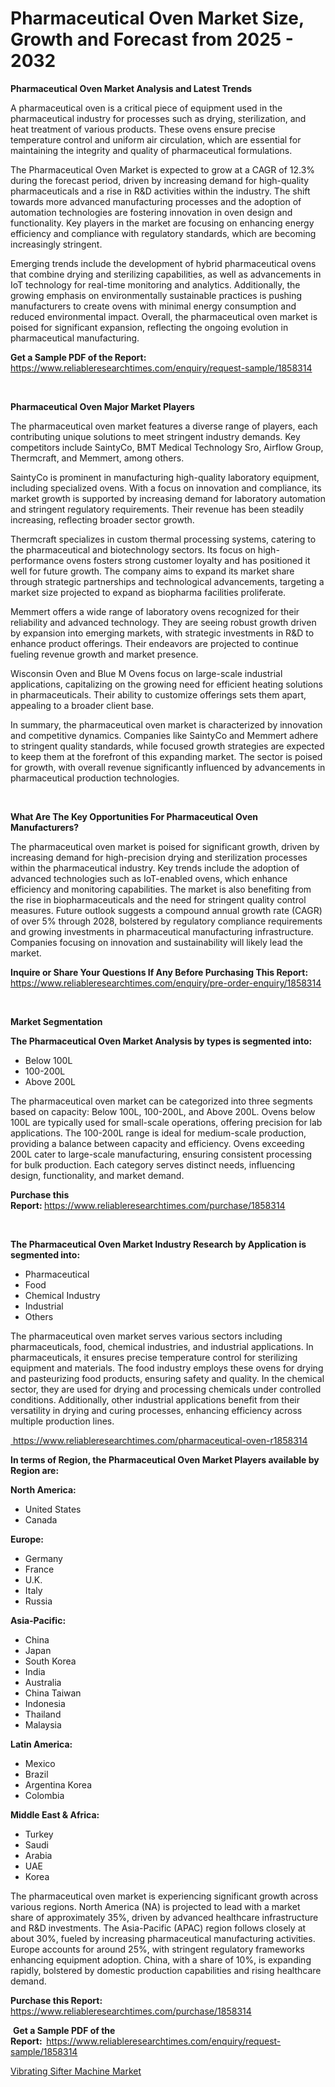<p><h1>Pharmaceutical Oven Market Size, Growth and Forecast from 2025 - 2032</h1></p><p><strong>Pharmaceutical Oven Market Analysis and Latest Trends</strong></p>
<p><p>A pharmaceutical oven is a critical piece of equipment used in the pharmaceutical industry for processes such as drying, sterilization, and heat treatment of various products. These ovens ensure precise temperature control and uniform air circulation, which are essential for maintaining the integrity and quality of pharmaceutical formulations.</p><p>The Pharmaceutical Oven Market is expected to grow at a CAGR of 12.3% during the forecast period, driven by increasing demand for high-quality pharmaceuticals and a rise in R&D activities within the industry. The shift towards more advanced manufacturing processes and the adoption of automation technologies are fostering innovation in oven design and functionality. Key players in the market are focusing on enhancing energy efficiency and compliance with regulatory standards, which are becoming increasingly stringent.</p><p>Emerging trends include the development of hybrid pharmaceutical ovens that combine drying and sterilizing capabilities, as well as advancements in IoT technology for real-time monitoring and analytics. Additionally, the growing emphasis on environmentally sustainable practices is pushing manufacturers to create ovens with minimal energy consumption and reduced environmental impact. Overall, the pharmaceutical oven market is poised for significant expansion, reflecting the ongoing evolution in pharmaceutical manufacturing.</p></p>
<p><strong>Get a Sample PDF of the Report:&nbsp;</strong> <a href="https://www.reliableresearchtimes.com/enquiry/request-sample/1858314?utm_campaign=2176&utm_medium=2&utm_source=Github&utm_content=ia&utm_term=22022025&utm_id=pharmaceutical-oven">https://www.reliableresearchtimes.com/enquiry/request-sample/1858314</a></p>
<p>&nbsp;</p>
<p><strong>Pharmaceutical Oven Major Market Players</strong></p>
<p><p>The pharmaceutical oven market features a diverse range of players, each contributing unique solutions to meet stringent industry demands. Key competitors include SaintyCo, BMT Medical Technology Sro, Airflow Group, Thermcraft, and Memmert, among others.</p><p>SaintyCo is prominent in manufacturing high-quality laboratory equipment, including specialized ovens. With a focus on innovation and compliance, its market growth is supported by increasing demand for laboratory automation and stringent regulatory requirements. Their revenue has been steadily increasing, reflecting broader sector growth.</p><p>Thermcraft specializes in custom thermal processing systems, catering to the pharmaceutical and biotechnology sectors. Its focus on high-performance ovens fosters strong customer loyalty and has positioned it well for future growth. The company aims to expand its market share through strategic partnerships and technological advancements, targeting a market size projected to expand as biopharma facilities proliferate.</p><p>Memmert offers a wide range of laboratory ovens recognized for their reliability and advanced technology. They are seeing robust growth driven by expansion into emerging markets, with strategic investments in R&D to enhance product offerings. Their endeavors are projected to continue fueling revenue growth and market presence.</p><p>Wisconsin Oven and Blue M Ovens focus on large-scale industrial applications, capitalizing on the growing need for efficient heating solutions in pharmaceuticals. Their ability to customize offerings sets them apart, appealing to a broader client base. </p><p>In summary, the pharmaceutical oven market is characterized by innovation and competitive dynamics. Companies like SaintyCo and Memmert adhere to stringent quality standards, while focused growth strategies are expected to keep them at the forefront of this expanding market. The sector is poised for growth, with overall revenue significantly influenced by advancements in pharmaceutical production technologies.</p></p>
<p>&nbsp;</p>
<p><strong>What Are The Key Opportunities For Pharmaceutical Oven Manufacturers?</strong></p>
<p><p>The pharmaceutical oven market is poised for significant growth, driven by increasing demand for high-precision drying and sterilization processes within the pharmaceutical industry. Key trends include the adoption of advanced technologies such as IoT-enabled ovens, which enhance efficiency and monitoring capabilities. The market is also benefiting from the rise in biopharmaceuticals and the need for stringent quality control measures. Future outlook suggests a compound annual growth rate (CAGR) of over 5% through 2028, bolstered by regulatory compliance requirements and growing investments in pharmaceutical manufacturing infrastructure. Companies focusing on innovation and sustainability will likely lead the market.</p></p>
<p><strong>Inquire or Share Your Questions If Any Before Purchasing This Report:</strong> <a href="https://www.reliableresearchtimes.com/enquiry/pre-order-enquiry/1858314?utm_campaign=2176&utm_medium=2&utm_source=Github&utm_content=ia&utm_term=22022025&utm_id=pharmaceutical-oven">https://www.reliableresearchtimes.com/enquiry/pre-order-enquiry/1858314</a></p>
<p>&nbsp;</p>
<p><strong>Market Segmentation</strong></p>
<p><strong>The Pharmaceutical Oven Market Analysis by types is segmented into:</strong></p>
<p><ul><li>Below 100L</li><li>100-200L</li><li>Above 200L</li></ul></p>
<p><p>The pharmaceutical oven market can be categorized into three segments based on capacity: Below 100L, 100-200L, and Above 200L. Ovens below 100L are typically used for small-scale operations, offering precision for lab applications. The 100-200L range is ideal for medium-scale production, providing a balance between capacity and efficiency. Ovens exceeding 200L cater to large-scale manufacturing, ensuring consistent processing for bulk production. Each category serves distinct needs, influencing design, functionality, and market demand.</p></p>
<p><strong>Purchase this Report:&nbsp;</strong><a href="https://www.reliableresearchtimes.com/purchase/1858314?utm_campaign=2176&utm_medium=2&utm_source=Github&utm_content=ia&utm_term=22022025&utm_id=pharmaceutical-oven">https://www.reliableresearchtimes.com/purchase/1858314</a></p>
<p>&nbsp;</p>
<p><strong>The Pharmaceutical Oven Market Industry Research by Application is segmented into:</strong></p>
<p><ul><li>Pharmaceutical</li><li>Food</li><li>Chemical Industry</li><li>Industrial</li><li>Others</li></ul></p>
<p><p>The pharmaceutical oven market serves various sectors including pharmaceuticals, food, chemical industries, and industrial applications. In pharmaceuticals, it ensures precise temperature control for sterilizing equipment and materials. The food industry employs these ovens for drying and pasteurizing food products, ensuring safety and quality. In the chemical sector, they are used for drying and processing chemicals under controlled conditions. Additionally, other industrial applications benefit from their versatility in drying and curing processes, enhancing efficiency across multiple production lines.</p></p>
<p><a href="https://www.reliableresearchtimes.com/pharmaceutical-oven-r1858314?utm_campaign=2176&utm_medium=2&utm_source=Github&utm_content=ia&utm_term=22022025&utm_id=pharmaceutical-oven">&nbsp;https://www.reliableresearchtimes.com/pharmaceutical-oven-r1858314</a></p>
<p><strong>In terms of Region, the Pharmaceutical Oven Market Players available by Region are:</strong></p>
<p>
    <p> <strong> North America: </strong>
        <ul>
            <li>United States</li>
            <li>Canada</li>
        </ul>
        </p> 
    <p> <strong> Europe: </strong>
        <ul>
            <li>Germany</li>
            <li>France</li>
            <li>U.K.</li>
            <li>Italy</li>
            <li>Russia</li>
        </ul>
        </p> 
    <p> <strong> Asia-Pacific: </strong>
        <ul>
            <li>China</li>
            <li>Japan</li>
            <li>South Korea</li>
            <li>India</li>
            <li>Australia</li>
            <li>China Taiwan</li>
            <li>Indonesia</li>
            <li>Thailand</li>
            <li>Malaysia</li>
        </ul>
        </p> 
    <p> <strong> Latin America: </strong>
        <ul>
            <li>Mexico</li>
            <li>Brazil</li>
            <li>Argentina Korea</li>
            <li>Colombia</li>
        </ul>
        </p> 
    <p> <strong> Middle East & Africa: </strong>
        <ul>
            <li>Turkey</li>
            <li>Saudi</li>
            <li>Arabia</li>
            <li>UAE</li>
            <li>Korea</li>
        </ul>
    </p>
    </p>
<p><p>The pharmaceutical oven market is experiencing significant growth across various regions. North America (NA) is projected to lead with a market share of approximately 35%, driven by advanced healthcare infrastructure and R&D investments. The Asia-Pacific (APAC) region follows closely at about 30%, fueled by increasing pharmaceutical manufacturing activities. Europe accounts for around 25%, with stringent regulatory frameworks enhancing equipment adoption. China, with a share of 10%, is expanding rapidly, bolstered by domestic production capabilities and rising healthcare demand.</p></p>
<p><strong>Purchase this Report: </strong><a href="https://www.reliableresearchtimes.com/purchase/1858314?utm_campaign=2176&utm_medium=2&utm_source=Github&utm_content=ia&utm_term=22022025&utm_id=pharmaceutical-oven">https://www.reliableresearchtimes.com/purchase/1858314</a></p>
<p>&nbsp;<strong>Get a Sample PDF of the Report:&nbsp;&nbsp;</strong><a href="https://www.reliableresearchtimes.com/enquiry/request-sample/1858314?utm_campaign=2176&utm_medium=2&utm_source=Github&utm_content=ia&utm_term=22022025&utm_id=pharmaceutical-oven">https://www.reliableresearchtimes.com/enquiry/request-sample/1858314</a></p>
<p><strong></strong></p>
<p><p><a href="https://github.com/delindacallegari68/Market-Research-Report-List-1/blob/main/vibrating-sifter-machine-market.md?utm_campaign=2176&utm_medium=2&utm_source=Github&utm_content=ia&utm_term=22022025&utm_id=pharmaceutical-oven">Vibrating Sifter Machine Market</a></p></p>